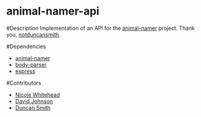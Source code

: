 animal-namer-api
================
#Description
Implementation of an API for the [animal-namer](https://github.com/notduncansmith/animal-namer) project. Thank you, [notduncansmith](https://github.com/notduncansmith). 

#Dependencies
* [animal-namer](https://github.com/notduncansmith/animal-namer)
* [body-parser](https://www.npmjs.org/package/body-parser)
* [express](https://www.npmjs.org/package/express)

#Contributors
* [Nicole Whitehead](https://github.com/ncwhitehead)
* [David Johnson](https://github.com/dhjohn0)
* [Duncan Smith](https://github.com/notduncansmith)
